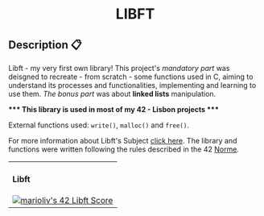 <h1 align="center">LIBFT</h1>

## Description :clipboard:
<p>
Libft - my very first own library! This project's <em>mandatory part</em> was deisgned to recreate - from scratch - some functions used in C, aiming to understand its processes and functionalities, implementing and learning to use them. <em>The bonus part</em> was about <b>linked lists</b> manipulation.

<b> *** This library is used in most of my 42 - Lisbon projects *** </b>

External functions used: `write()`, `malloc()` and `free()`.

For more information about Libft's Subject [click here](https://github.com/pedromessetti/libft/blob/master/subject.pdf). The library and functions were written following the rules described in the 42 [Norme](https://github.com/42School/norminette/blob/master/pdf/en.norm.pdf).
</p>

<table style="width:100%">
  <tr>
    <td>
      <h4 align="left">Libft</h4>
      <a href="https://github.com/JaeSeoKim/badge42">
        <img src="https://badge42.vercel.app/api/v2/clk58svso000608jzft7x4s6y/project/3072381" alt="marioliv's 42 Libft Score" /></a>
    </td>
</table>
